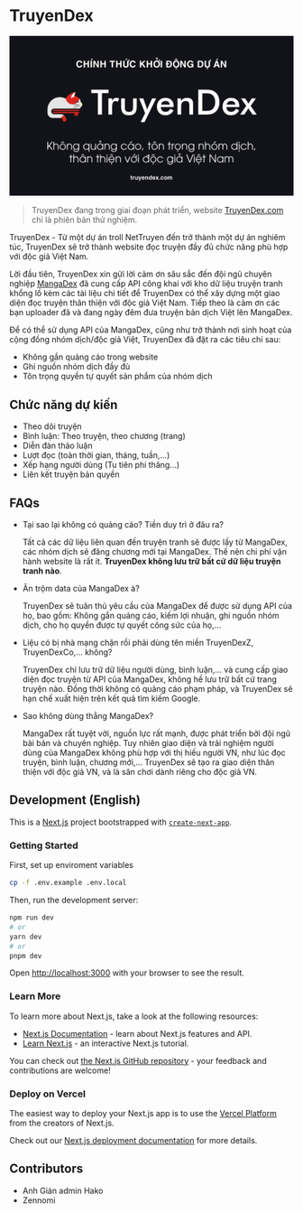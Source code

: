 # TruyenDex

<p align="center">
  <img src="./src/app/opengraph-image.jpg" />
</p>

> TruyenDex đang trong giai đoạn phát triển, website [TruyenDex.com](https://truyendex.com/) chỉ là phiên bản thử nghiệm.

TruyenDex - Từ một dự án troll NetTruyen đến trở thành một dự án nghiêm túc, TruyenDex sẽ trở thành website đọc truyện đầy đủ chức năng phù hợp với độc giả Việt Nam.

Lời đầu tiên, TruyenDex xin gửi lời cảm ơn sâu sắc đến đội ngũ chuyên nghiệp [MangaDex](https://mangadex.org/) đã cung cấp API công khai với kho dữ liệu truyện tranh khổng lồ kèm các tài liệu chi tiết để TruyenDex có thể xây dựng một giao diện đọc truyện thân thiện với độc giả Việt Nam. Tiếp theo là cảm ơn các bạn uploader đã và đang ngày đêm đưa truyện bản dịch Việt lên MangaDex.

Để có thể sử dụng API của MangaDex, cũng như trở thành nơi sinh hoạt của cộng đồng nhóm dịch/độc giả Việt, TruyenDex đã đặt ra các tiêu chí sau:

- Không gắn quảng cáo trong website
- Ghi nguồn nhóm dịch đầy đủ
- Tôn trọng quyền tự quyết sản phẩm của nhóm dịch

## Chức năng dự kiến

- Theo dõi truyện
- Bình luận: Theo truyện, theo chương (trang)
- Diễn đàn thảo luận
- Lượt đọc (toàn thời gian, tháng, tuần,...)
- Xếp hạng người dùng (Tu tiên phi thăng...)
- Liên kết truyện bản quyền

## FAQs

- Tại sao lại không có quảng cáo? Tiền duy trì ở đâu ra?

  Tất cả các dữ liệu liên quan đến truyện tranh sẽ được lấy từ MangaDex, các nhóm dịch sẽ đăng chương mới tại MangaDex. Thế nên chi phí vận hành website là rất ít. **TruyenDex không lưu trữ bất cứ dữ liệu truyện tranh nào**.

- Ăn trộm data của MangaDex à?

  TruyenDex sẽ tuân thủ yêu cầu của MangaDex để được sử dụng API của họ, bao gồm: Không gắn quảng cáo, kiếm lợi nhuận, ghi nguồn nhóm dịch, cho họ quyền được tự quyết công sức của họ,...

- Liệu có bị nhà mạng chặn rồi phải dùng tên miền TruyenDexZ, TruyenDexCo,... không?

  TruyenDex chỉ lưu trữ dữ liệu người dùng, bình luận,... và cung cấp giao diện đọc truyện từ API của MangaDex, không hề lưu trữ bất cứ trang truyện nào. Đồng thời không có quảng cáo phạm pháp, và TruyenDex sẽ hạn chế xuất hiện trên kết quả tìm kiếm Google.

- Sao không dùng thẳng MangaDex?

  MangaDex rất tuyệt vời, nguồn lực rất mạnh, được phát triển bởi đội ngũ bài bản và chuyên nghiệp. Tuy nhiên giao diện và trải nghiệm người dùng của MangaDex không phù hợp với thị hiếu người VN, như lúc đọc truyện, bình luận, chương mới,... TruyenDex sẽ tạo ra giao diện thân thiện với độc giả VN, và là sân chơi dành riêng cho độc giả VN.

## Development (English)

This is a [Next.js](https://nextjs.org/) project bootstrapped with [`create-next-app`](https://github.com/vercel/next.js/tree/canary/packages/create-next-app).

### Getting Started

First, set up enviroment variables

```bash
cp -f .env.example .env.local
```

Then, run the development server:

```bash
npm run dev
# or
yarn dev
# or
pnpm dev
```

Open [http://localhost:3000](http://localhost:3000) with your browser to see the result.

### Learn More

To learn more about Next.js, take a look at the following resources:

- [Next.js Documentation](https://nextjs.org/docs) - learn about Next.js features and API.
- [Learn Next.js](https://nextjs.org/learn) - an interactive Next.js tutorial.

You can check out [the Next.js GitHub repository](https://github.com/vercel/next.js/) - your feedback and contributions are welcome!

### Deploy on Vercel

The easiest way to deploy your Next.js app is to use the [Vercel Platform](https://vercel.com/new?utm_medium=default-template&filter=next.js&utm_source=create-next-app&utm_campaign=create-next-app-readme) from the creators of Next.js.

Check out our [Next.js deployment documentation](https://nextjs.org/docs/deployment) for more details.

## Contributors

- Anh Gián admin Hako
- Zennomi
